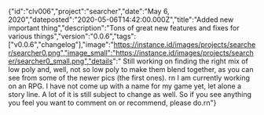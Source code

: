 {"id":"clv006","project":"searcher","date":"May 6, 2020","dateposted":"2020-05-06T14:42:00.000Z","title":"Added new important thing","description":"Tons of great new features and fixes for various things","version":"0.0.6","tags":["v0.0.6","changelog"],"image":"https://instance.id/images/projects/searcher/searcher0.png","image_small":"https://instance.id/images/projects/searcher/searcher0_small.png","details":"  Still working on finding the right mix of low poly and, well, not so low poly to make them blend together, as you can see from some of the newer pics (the first ones).  rn  I am currently working on an RPG. I have not come up with a name for my game yet, let alone a story line. A lot of it is still subject to change as well. So if you see anything you feel you want to comment on or recommend, please do.rn"}